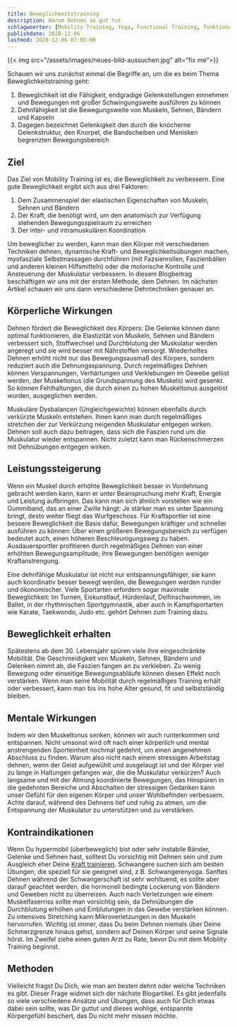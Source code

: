 ```yaml
---
title: Beweglichkeitstraining
description: Warum Dehnen so gut tut
schlagwoerter: [Mobility Training, Yoga, Functional Training, funktionelles Training]
publishdate: 2020-12-06
lastmod: 2020-12-06 07:05:00
---
```


{{< img src="/assets/images/neues-bild-aussuchen.jpg" alt="fix me">}}

Schauen wir uns zunächst einmal die Begriffe an, um die es beim Thema Beweglichkeitstraining geht: 
1. Beweglichkeit ist die Fähigkeit, endgradige Gelenkstellungen einnehmen und Bewegungen mit großer Schwingungsweite ausführen zu können
2. Dehnfähigkeit ist die Bewegungsweite von Muskeln, Sehnen, Bändern und Kapseln
3. Dagegen bezeichnet Gelenkigkeit den durch die knöcherne Gelenkstruktur, den Knorpel, die Bandscheiben und Menisken begrenzten Bewegungsbereich

## Ziel

Das Ziel von Mobility Training ist es, die Beweglichkeit zu verbessern. Eine gute Beweglichkeit ergibt sich aus drei Faktoren:
1. Dem Zusammenspiel der elastischen Eigenschaften von Muskeln, Sehnen und Bändern 
2. Der Kraft, die benötigt wird, um den anatomisch zur Verfügung stehenden Bewegungsspielraum zu erreichen
3. Der inter- und intramuskulären Koordination

Um beweglicher zu werden, kann man den Körper mit verschiedenen Techniken dehnen, dynamische Kraft- und Beweglichkeitsübungen machen, myofasziale Selbstmassagen durchführen (mit Fazsienrollen, Faszienbällen und anderen kleinen Hilfsmitteln) oder die motorische Kontrolle und Ansteuerung der Muskulatur verbessern. In diesem Blogbeitrag beschäftigen wir uns mit der ersten Methode, dem Dehnen. Im nächsten Artikel schauen wir uns dann verschiedene Dehntechniken genauer an.

## Körperliche Wirkungen

Dehnen fördert die Beweglichkeit des Körpers: Die Gelenke können dann optimal funktionieren, die Elastizität von Muskeln, Sehnen und Bändern verbessert sich, Stoffwechsel und Durchblutung der Muskulatur werden angeregt und sie wird besser mit Nährstoffen versorgt. Wiederholtes Dehnen erhöht nicht nur das Bewegungsausmaß des Körpers, sondern reduziert auch die Dehnungsspannung. Durch regelmäßiges Dehnen können Verspannungen, Verhärtungen und Verklebungen im Gewebe gelöst werden, der Muskeltonus (die Grundspannung des Muskels) wird gesenkt. So können Fehlhaltungen, die durch einen zu hohen Muskeltonus ausgelöst wurden, ausgeglichen werden. 

Muskuläre Dysbalancen (Ungleichgewichte) können ebenfalls durch verkürzte Muskeln entstehen. Ihnen kann man durch regelmäßiges stretchen der zur Verkürzung neigenden Muskulatur entgegen wirken. Dehnen soll auch dazu beitragen, dass sich die Faszien rund um die Muskulatur wieder entspannen. Nicht zuletzt kann man Rückenschmerzen  mit Dehnübungen entgegen wirken.

## Leistungssteigerung

Wenn ein Muskel durch erhöhte Beweglichkeit besser in Vordehnung gebracht werden kann, kann er unter Beanspruchung mehr Kraft, Energie und Leistung aufbringen. Das kann man sich ähnlich vorstellen wie ein Gummiband, das an einer Zwille hängt: Je stärker man es unter Spannung bringt, desto weiter fliegt das Wurfgeschoss. Für Kraftsportler ist eine bessere Beweglichkeit die Basis dafür, Bewegungen kräftiger und schneller ausführen zu können: Über einen größeren Bewegungsbereich zu verfügen bedeutet auch, einen höheren Beschleunigungsweg zu haben. Ausdauersportler profitieren durch regelmäßiges Dehnen von einer erhöhten Bewegungsamplitude; ihre Bewegungen benötigen weniger Kraftanstrengung. 

Eine dehnfähige Muskulatur ist nicht nur entspannungsfähiger, sie kann auch koordinativ besser bewegt werden, die Bewegungen werden runder und ökonomischer. Viele Sportarten erfordern sogar maximale Beweglichkeit: Im Turnen, Eiskunstlauf, Hürdenlauf, Delfinschwimmen, im Ballet, in der rhythmischen Sportgymnastik, aber auch in Kampfsportarten wie Karate, Taekwondo, Judo etc. gehört Dehnen zum Training dazu.


## Beweglichkeit erhalten

Spätestens ab dem 30. Lebensjahr spüren viele ihre eingeschränkte Mobilität. Die Geschmeidigkeit von Muskeln, Sehnen, Bändern und Gelenken nimmt ab, die Faszien fangen an zu verkleben. Zu wenig Bewegung oder einseitige Bewegungsabläufe können diesen Effekt noch verstärken. Wenn man seine Mobilität durch regelmäßiges Training erhält oder verbessert, kann man bis ins hohe Alter gesund, fit und selbstständig bleiben.


## Mentale Wirkungen

Indem wir den Muskeltonus senken, können wir auch runterkommen und entspannen. Nicht umsonst wird oft nach einer körperlich und mental anstrengenden Sporteinheit nochmal gedehnt, um einen angenehmen Abschluss zu finden. Warum also nicht nach einem stressigen Arbeitstag dehnen, wenn der Geist aufgewühlt und ausgelaugt ist und der Körper viel zu lange in Haltungen gefangen war, die die Muskulatur verkürzen? Auch langsame und mit der Atmung koordinierte Bewegungen, das Hinspüren in die gedehnten Bereiche und Abschalten der stressigen Gedanken kann unser Gefühl für den eigenen Körper und unser Wohlbefinden verbessern. Achte darauf, während des Dehnens tief und ruhig zu atmen, um die Entspannung der Muskulatur zu unterstützen und zu verstärken.

## Kontraindikationen

Wenn Du hypermobil (überbeweglich) bist oder sehr instabile Bänder, Gelenke und Sehnen hast, solltest Du vorsichtig mit Dehnen sein und zum Ausgleich eher Deine [Kraft trainieren][1]. Schwangere suchen sich am besten Übungen, die speziell für sie geeignet sind, z.B. Schwangerenyoga. Sanftes Dehnen während der Schwangerschaft ist sehr wohltuend, es sollte aber darauf geachtet werden, die hormonell bedingte Lockerung von Bändern und Geweben nicht zu überreizen. Auch nach Verletzungen wie einem Muskelfaserriss sollte man vorsichtig sein, da Dehnübungen die Durchblutung erhöhen und Einblutungen in das Gewebe verstärken können. Zu intensives Stretching kann Mikroverletzungen in den Muskeln hervorrufen. Wichtig ist immer, dass Du beim Dehnen niemals über Deine Schmerzgrenze hinaus gehst, sondern auf Deinen Körper und seine Signale hörst. Im Zweifel ziehe einen guten Arzt zu Rate, bevor Du mit dem Mobility Training beginnst.

## Methoden

Vielleicht fragst Du Dich, wie man am besten dehnt oder welche Techniken es gibt. Dieser Frage widmet sich der nächste Blogartikel. Es gibt jedenfalls so viele verschiedene Ansätze und Übungen, dass auch für Dich etwas dabei sein sollte, was Dir guttut und dieses wohlige, entspannte Körpergefühl beschert, das Du nicht mehr missen möchte.

[1]: /artikel/2020/krafttraining
